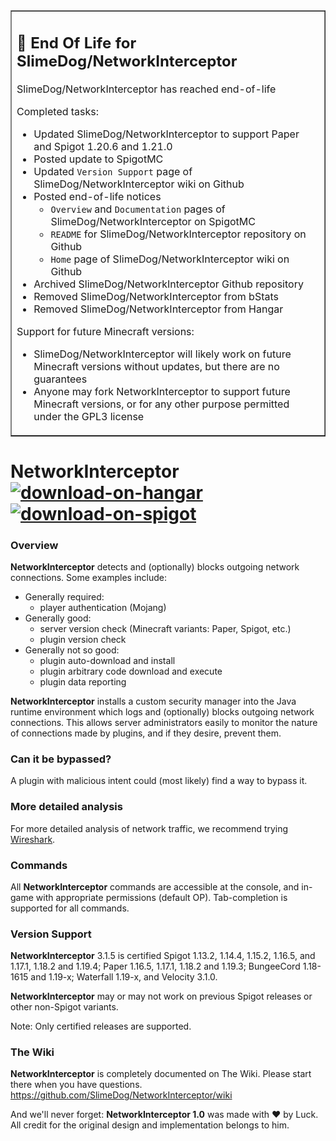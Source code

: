 <table border=1><tr><td>
<h2>🛑 End Of Life for SlimeDog/NetworkInterceptor</h2>

SlimeDog/NetworkInterceptor has reached end-of-life

Completed tasks:
- Updated SlimeDog/NetworkInterceptor to support Paper and Spigot 1.20.6 and 1.21.0
- Posted update to SpigotMC
- Updated `Version Support` page of SlimeDog/NetworkInterceptor wiki on Github
- Posted end-of-life notices
  - `Overview` and `Documentation` pages of SlimeDog/NetworkInterceptor on SpigotMC
  - `README` for SlimeDog/NetworkInterceptor repository on Github
  - `Home` page of SlimeDog/NetworkInterceptor wiki on Github
- Archived SlimeDog/NetworkInterceptor Github repository
- Removed SlimeDog/NetworkInterceptor from bStats
- Removed SlimeDog/NetworkInterceptor from Hangar

Support for future Minecraft versions:
- SlimeDog/NetworkInterceptor will likely work on future Minecraft versions without updates, but there are no guarantees
- Anyone may fork NetworkInterceptor to support future Minecraft versions, or for any other purpose permitted under the GPL3 license
</td></tr></table>

# NetworkInterceptor &nbsp; &nbsp; &nbsp; &nbsp; &nbsp; <a href="https://hangar.papermc.io/SlimeDog/NetworkInterceptor">![download-on-hangar](https://user-images.githubusercontent.com/17748923/187102194-00e910e6-ee8e-42cb-bfe1-d2f9e657ef4b.png)</a> <a href="https://www.spigotmc.org/resources/53351/">![download-on-spigot](https://user-images.githubusercontent.com/17748923/187102011-b72e0f1d-ba74-4cb2-a69e-46f48cb364b5.png)</a>

### Overview
**NetworkInterceptor** detects and (optionally) blocks outgoing network connections. Some examples include:
* Generally required:
  * player authentication (Mojang)
* Generally good:
  * server version check (Minecraft variants: Paper, Spigot, etc.)
  * plugin version check
* Generally not so good:
  * plugin auto-download and install
  * plugin arbitrary code download and execute
  * plugin data reporting

**NetworkInterceptor** installs a custom security manager into the Java runtime environment which logs and (optionally) blocks outgoing network connections.
This allows server administrators easily to monitor the nature of connections made by plugins, and if they desire, prevent them.

### Can it be bypassed?
A plugin with malicious intent could (most likely) find a way to bypass it.

### More detailed analysis
For more detailed analysis of network traffic, we recommend trying [Wireshark](https://www.wireshark.org/).

### Commands
All **NetworkInterceptor** commands are accessible at the console, and in-game with appropriate permissions (default OP). Tab-completion is supported for all commands.

### Version Support
**NetworkInterceptor** 3.1.5 is certified Spigot 1.13.2, 1.14.4, 1.15.2, 1.16.5, and 1.17.1, 1.18.2 and 1.19.4; Paper 1.16.5, 1.17.1, 1.18.2 and 1.19.3; BungeeCord 1.18-1615 and 1.19-x; Waterfall 1.19-x, and Velocity 3.1.0.

**NetworkInterceptor** may or may not work on previous Spigot releases or other non-Spigot variants.

Note: Only certified releases are supported.

### The Wiki
**NetworkInterceptor** is completely documented on The Wiki. Please start there when you have questions.
https://github.com/SlimeDog/NetworkInterceptor/wiki

And we'll never forget: **NetworkInterceptor 1.0** was made with ❤️ by Luck. All credit for the original design and implementation belongs to him.

